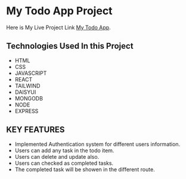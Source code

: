 # My Todo App Project

Here is My Live Project Link [My Todo App](https://todos-eda0d.web.app/).

## Technologies Used In this Project

-  HTML
-  CSS
-  JAVASCRIPT
-  REACT
-  TAILWIND
-  DAISYUI
-  MONGODB
-  NODE
-  EXPRESS

## KEY FEATURES

-  Implemented Authentication system for different users information.
-  Users can add any task in the todo item.
-  Users can delete and update also.
-  Users can checked as completed tasks.
-  The completed task will be showen in the different route.
